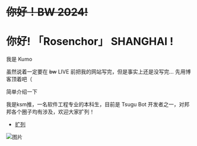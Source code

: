 

# ~~你好！BW 2024!~~
# 你好! 「Rosenchor」 SHANGHAI !

我是 Kumo

虽然说着一定要在 ~~bw~~ LIVE 前把我的网站写完，但是事实上还是没写完...
先用博客顶着吧（

简单介绍一下

我是ksm推，一名软件工程专业的本科生，目前是 Tsugu Bot 开发者之一，对邦邦各个圈子均有涉及，欢迎大家扩列！

<!-- 跳转到根目录的old/add -->
- [扩列](https://kumo.ltd/old/add)


![图片](https://en.bang-dream.com/wordpress/wp-content/uploads/20221003213030/BGD_OS_HPheader_FOOTER_PC-3.jpg)
